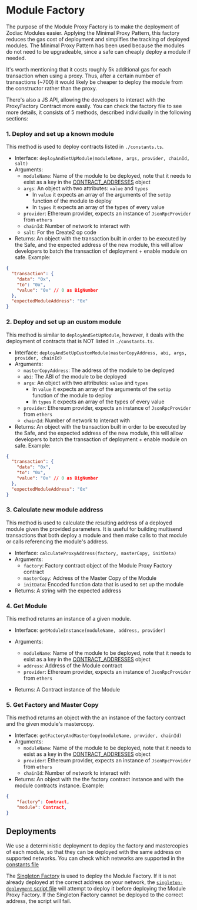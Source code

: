# Module Factory

The purpose of the Module Proxy Factory is to make the deployment of Zodiac Modules easier. Applying the Minimal Proxy Pattern, this factory reduces the gas cost of deployment and simplifies the tracking of deployed modules. The Minimal Proxy Pattern has been used because the modules do not need to be upgradeable, since a safe can cheaply deploy a module if needed.

It's worth mentioning that it costs roughly 5k additional gas for each transaction when using a proxy.
Thus, after a certain number of transactions (~700) it would likely be cheaper to deploy the module from the constructor rather than the proxy.

There's also a JS API, allowing the developers to interact with the ProxyFactory Contract more easily.
You can check the factory file to see more details, it consists of 5 methods, described individually in the following sections:

### 1. Deploy and set up a known module

This method is used to deploy contracts listed in `./constants.ts`.

- Interface: `deployAndSetUpModule(moduleName, args, provider, chainId, salt)`
- Arguments:
  - `moduleName`: Name of the module to be deployed, note that it needs to exist as a key in the [CONTRACT_ADDRESSES](./constants.ts#L3-L12) object
  - `args`: An object with two attributes: `value` and `types`
    - In `value` it expects an array of the arguments of the `setUp` function of the module to deploy
    - In `types` it expects an array of the types of every value
  - `provider`: Ethereum provider, expects an instance of `JsonRpcProvider` from `ethers`
  - `chainId`: Number of network to interact with
  - `salt`: For the Create2 op code 
- Returns: An object with the transaction built in order to be executed by the Safe, and the expected address of the new module, this will allow developers to batch the transaction of deployment + enable module on safe. Example:

```json
{
  "transaction": {
    "data": "0x",
    "to": "0x",
    "value": "0x" // 0 as BigNumber
  },
  "expectedModuleAddress": "0x"
}
```

### 2. Deploy and set up an custom module

This method is similar to `deployAndSetUpModule`, however, it deals with the deployment of contracts that is NOT listed in `./constants.ts`.

- Interface: `deployAndSetUpCustomModule(masterCopyAddress, abi, args, provider, chainId)`
- Arguments:
  - `masterCopyAddress`: The address of the module to be deployed
  - `abi`: The ABI of the module to be deployed
  - `args`: An object with two attributes: `value` and `types`
    - In `value` it expects an array of the arguments of the `setUp` function of the module to deploy
    - In `types` it expects an array of the types of every value
  - `provider`: Ethereum provider, expects an instance of `JsonRpcProvider` from `ethers`
  - `chainId`: Number of network to interact with
- Returns: An object with the transaction built in order to be executed by the Safe, and the expected address of the new module, this will allow developers to batch the transaction of deployment + enable module on safe. Example:

```json
{
  "transaction": {
    "data": "0x",
    "to": "0x",
    "value": "0x" // 0 as BigNumber
  },
  "expectedModuleAddress": "0x"
}
```

### 3. Calculate new module address

This method is used to calculate the resulting address of a deployed module given the provided parameters. It is useful for building multisend transactions that both deploy a module and then make calls to that module or calls referencing the module's address.

- Interface: `calculateProxyAddress(factory, masterCopy, initData)`
- Arguments:
  - `factory`: Factory contract object of the Module Proxy Factory contract
  - `masterCopy`: Address of the Master Copy of the Module
  - `initData`: Encoded function data that is used to set up the module
- Returns: A string with the expected address

### 4. Get Module

This method returns an instance of a given module.

- Interface: `getModuleInstance(moduleName, address, provider)`
- Arguments:

  - `moduleName`: Name of the module to be deployed, note that it needs to exist as a key in the [CONTRACT_ADDRESSES](./constants.ts#L3-L12) object
  - `address`: Address of the Module contract
  - `provider`: Ethereum provider, expects an instance of `JsonRpcProvider` from `ethers`

- Returns: A Contract instance of the Module

### 5. Get Factory and Master Copy

This method returns an object with the an instance of the factory contract and the given module's mastercopy.

- Interface: `getFactoryAndMasterCopy(moduleName, provider, chainId)`
- Arguments:
  - `moduleName`: Name of the module to be deployed, note that it needs to exist as a key in the [CONTRACT_ADDRESSES](./constants.ts#L3-L12) object
  - `provider`: Ethereum provider, expects an instance of `JsonRpcProvider` from `ethers`
  - `chainId`: Number of network to interact with
- Returns: An object with the the factory contract instance and with the module contracts instance. Example:

```json
{
    "factory": Contract,
    "module": Contract,
}
```

## Deployments

We use a deterministic deployment to deploy the factory and mastercopies of each module, so that they can be deployed with the same address on supported networks. You can check which networks are supported in the
[constants file](./constants.ts#L14-L22)

The [Singleton Factory](https://eips.ethereum.org/EIPS/eip-2470) is used to deploy the Module Factory. If it is not already deployed at the correct address on your network, the [`singleton-deployment` script file](./singleton-deployment.ts) will attempt to deploy it before deploying the Module Proxy Factory. If the Singleton Factory cannot be deployed to the correct address, the script will fail.
